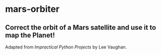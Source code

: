 # mars-orbiter

## Correct the orbit of a Mars satellite and use it to map the Planet!

Adapted from *Impractical Python Projects* by Lee Vaughan.
